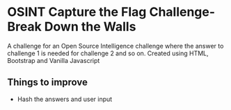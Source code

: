 # OSINT Capture the Flag Challenge- Break Down the Walls

A challenge for an Open Source Intelligence challenge where the answer to challenge 1 is needed for challenge 2 and so on.
Created using HTML, Bootstrap and Vanilla Javascript


## Things to improve
* Hash the answers and user input
